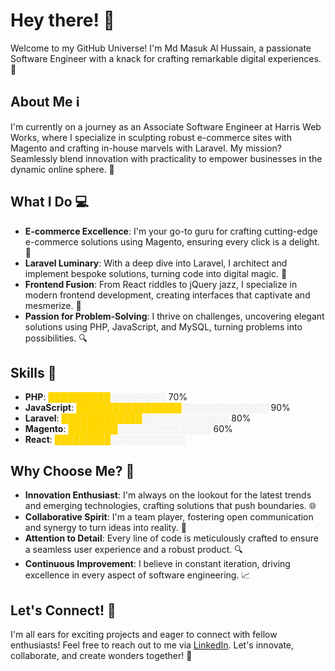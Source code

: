 # Hey there! 👋

Welcome to my GitHub Universe! I'm Md Masuk Al Hussain, a passionate Software Engineer with a knack for crafting remarkable digital experiences. 🌟

## About Me ℹ️
I'm currently on a journey as an Associate Software Engineer at Harris Web Works, where I specialize in sculpting robust e-commerce sites with Magento and crafting in-house marvels with Laravel. My mission? Seamlessly blend innovation with practicality to empower businesses in the dynamic online sphere. 💼

## What I Do 💻
- **E-commerce Excellence**: I'm your go-to guru for crafting cutting-edge e-commerce solutions using Magento, ensuring every click is a delight. 🛒
- **Laravel Luminary**: With a deep dive into Laravel, I architect and implement bespoke solutions, turning code into digital magic. 🚀
- **Frontend Fusion**: From React riddles to jQuery jazz, I specialize in modern frontend development, creating interfaces that captivate and mesmerize. 🎨
- **Passion for Problem-Solving**: I thrive on challenges, uncovering elegant solutions using PHP, JavaScript, and MySQL, turning problems into possibilities. 🔍

## Skills 🌟
- **PHP**: <span style="color: #FFD700">██████████</span><span style="color: #C0C0C0">░░░░░░░░░</span> 70%
- **JavaScript**: <span style="color: #FFD700">█████████████████</span><span style="color: #C0C0C0">░░░░░░░░░░░░░░</span> 90%
- **Laravel**: <span style="color: #FFD700">█████████████</span><span style="color: #C0C0C0">░░░░░░░░░░░░░░</span> 80%
- **Magento**: <span style="color: #FFD700">████████</span><span style="color: #C0C0C0">░░░░░░░░░░░░░░░</span> 60%
- **React**: <span style="color: #FFD700">█████████</span><span style="color: #C0C0C0">░░░░░░░░░░░░</span>

## Why Choose Me? 🌟
- **Innovation Enthusiast**: I'm always on the lookout for the latest trends and emerging technologies, crafting solutions that push boundaries. 🌐
- **Collaborative Spirit**: I'm a team player, fostering open communication and synergy to turn ideas into reality. 🤝
- **Attention to Detail**: Every line of code is meticulously crafted to ensure a seamless user experience and a robust product. 🔍
- **Continuous Improvement**: I believe in constant iteration, driving excellence in every aspect of software engineering. 📈

## Let's Connect! 🚀
I'm all ears for exciting projects and eager to connect with fellow enthusiasts! Feel free to reach out to me via [LinkedIn](https://www.linkedin.com/in/masukalhussain/). Let's innovate, collaborate, and create wonders together! 🌟


<!--
**alhussain50/alhussain50** is a ✨ _special_ ✨ repository because its `README.md` (this file) appears on your GitHub profile.

Here are some ideas to get you started:

- 🔭 I’m currently working on ...
- 🌱 I’m currently learning ...
- 👯 I’m looking to collaborate on ...
- 🤔 I’m looking for help with ...
- 💬 Ask me about ...
- 📫 How to reach me: ...
- 😄 Pronouns: ...
- ⚡ Fun fact: ...
-->
